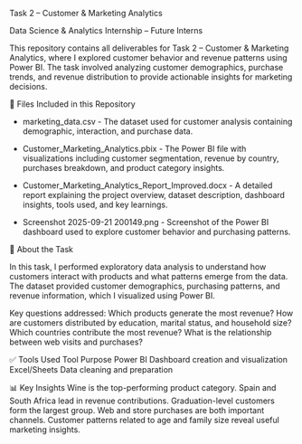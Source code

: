 Task 2 – Customer & Marketing Analytics

Data Science & Analytics Internship – Future Interns

This repository contains all deliverables for Task 2 – Customer & Marketing Analytics, where I explored customer behavior and revenue patterns using Power BI. The task involved analyzing customer demographics, purchase trends, and revenue distribution to provide actionable insights for marketing decisions.

📁 Files Included in this Repository

- marketing_data.csv - The dataset used for customer analysis containing demographic, interaction, and purchase data.

- Customer_Marketing_Analytics.pbix - The Power BI file with visualizations including customer segmentation, revenue by country, purchases breakdown, and product category insights.

- Customer_Marketing_Analytics_Report_Improved.docx - A detailed report explaining the project overview, dataset description, dashboard insights, tools used, and key learnings.

- Screenshot 2025-09-21 200149.png - Screenshot of the Power BI dashboard used to explore customer behavior and purchasing patterns.

📌 About the Task

In this task, I performed exploratory data analysis to understand how customers interact with products and what patterns emerge from the data. The dataset provided customer demographics, purchasing patterns, and revenue information, which I visualized using Power BI.

Key questions addressed:
Which products generate the most revenue?
How are customers distributed by education, marital status, and household size?
Which countries contribute the most revenue?
What is the relationship between web visits and purchases?

✅ Tools Used
Tool	Purpose
Power BI	Dashboard creation and visualization
Excel/Sheets	Data cleaning and preparation

📊 Key Insights
Wine is the top-performing product category.
Spain and South Africa lead in revenue contributions.
Graduation-level customers form the largest group.
Web and store purchases are both important channels.
Customer patterns related to age and family size reveal useful marketing insights.
